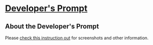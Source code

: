 [Developer's Prompt](http://irfandurmus.com/projects/developers-prompt/) 
======================================================================================

About the Developer's Prompt 
--------------------------------------

Please [check this instruction out](http://irfandurmus.com/projects/developers-prompt/) for screenshots and other information.


